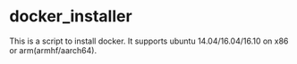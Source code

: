 # docker_installer
This is a script to install docker. It supports ubuntu 14.04/16.04/16.10 on x86 or arm(armhf/aarch64).
